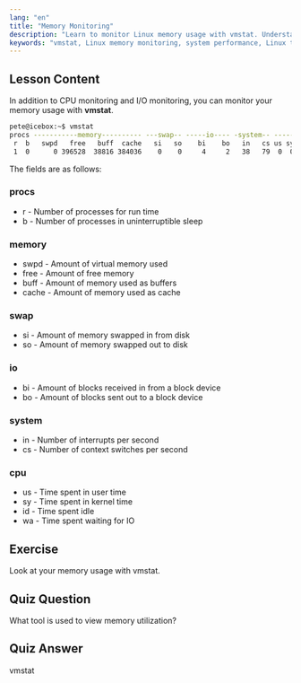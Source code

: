 ```yaml
---
lang: "en"
title: "Memory Monitoring"
description: "Learn to monitor Linux memory usage with vmstat. Understand memory, swap, and CPU metrics for system performance. Start your Linux journey!"
keywords: "vmstat, Linux memory monitoring, system performance, Linux tutorial, memory usage, beginner Linux, Linux guide"
---
```


## Lesson Content

In addition to CPU monitoring and I/O monitoring, you can monitor your memory usage with **vmstat**.

```bash
pete@icebox:~$ vmstat
procs -----------memory---------- ---swap-- -----io---- -system-- ------cpu-----
 r  b   swpd   free   buff  cache   si   so    bi    bo   in   cs us sy id wa st
 1  0      0 396528  38816 384036    0    0     4     2   38   79  0  0 99  0  0
```

The fields are as follows:

### procs

- r - Number of processes for run time
- b - Number of processes in uninterruptible sleep

### memory

- swpd - Amount of virtual memory used
- free - Amount of free memory
- buff - Amount of memory used as buffers
- cache - Amount of memory used as cache

### swap

- si - Amount of memory swapped in from disk
- so - Amount of memory swapped out to disk

### io

- bi - Amount of blocks received in from a block device
- bo - Amount of blocks sent out to a block device

### system

- in - Number of interrupts per second
- cs - Number of context switches per second

### cpu

- us - Time spent in user time
- sy - Time spent in kernel time
- id - Time spent idle
- wa - Time spent waiting for IO

## Exercise

Look at your memory usage with vmstat.

## Quiz Question

What tool is used to view memory utilization?

## Quiz Answer

vmstat
